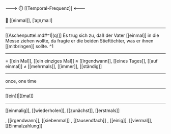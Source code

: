 ---> ⏱️ [[Temporal-Frequenz]] <---

🔢 [[einmal]], [ˈaɪ̯nˌmaːl]

---
[[Aschenputtel.md#^1|(q)]] Es trug sich zu, daß der Vater [[einmal]] in die Messe ziehen wollte, da fragte er die beiden Stieftöchter, was er ihnen [[mitbringen]] sollte.  ^1

---
= [[ein Mal]], [[ein einziges Mal]]
≈ [[irgendwann]], [[eines Tages]], [[auf einmal]]
≠ [[mehrmals]], [[immer]], [[ständig]]

---
once, one time

---
[[ein]]|[[mal]]

---
[[einmalig]], [[wiederholen]], [[zunächst]], [[erstmals]]


, [[irgendwann]], [[siebenmal]]
, [[tausendfach]]
, [[einig]], [[viermal]], [[Einmalzahlung]]